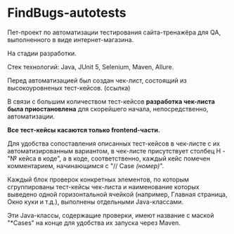 # FindBugs-autotests
Пет-проект по автоматизации тестирования сайта-тренажёра для QA, выполненного в виде интернет-магазина.

На стадии разработки.

Стек технологий: Java, JUnit 5, Selenium, Maven, Allure.

Перед автоматизацией был создан чек-лист, состоящий из высокоуровненых тест-кейсов. (ссылка)

В связи с большим количеством тест-кейсов **разработка чек-листа была приостановлена** для скорейшего начала, непосредственно, автоматизации.

**Все тест-кейсы касаются только frontend-части.**

Для удобства сопоставления описанных тест-кейсов в чек-листе с их автоматизированным вариантом, в чек-листе присутствует столбец H - "№ кейса в коде", а в коде, соответственно, каждый кейс помечен комментарием, начинающимся с "// Case _(номер)_".

Каждый блок проверок конкретных элементов, по которым сгруппированы тест-кейсы чек-листа и наименование которых выведено одной горизонтальной ячейкой (например, Главная страница, Окно куки и т.д.), выполнены отдельными Java-классами.

Эти Java-классы, содержащие проверки, имеют название с маской "*Cases" на конце для удобства их запуска через Maven.
